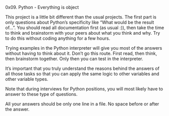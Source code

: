 0x09. Python - Everything is object

This project is a little bit different than the usual projects. 
The first part is only questions about Python’s specificity like 
“What would be the result of…”. You should read all documentation first (as usual :)), 
then take the time to think and brainstorm with your peers about what you think and why. 
Try to do this without coding anything for a few hours.

Trying examples in the Python interpreter will give you most of the answers 
without having to think about it. Don’t go this route. 
First read, then think, then brainstorm together. 
Only then you can test in the interpreter.

It’s important that you truly understand the reasons behind the answers 
of all those tasks so that you can apply the same logic to other variables and other variable types.

Note that during interviews for Python positions, 
you will most likely have to answer to these type of questions.

All your answers should be only one line in a file. 
No space before or after the answer.
